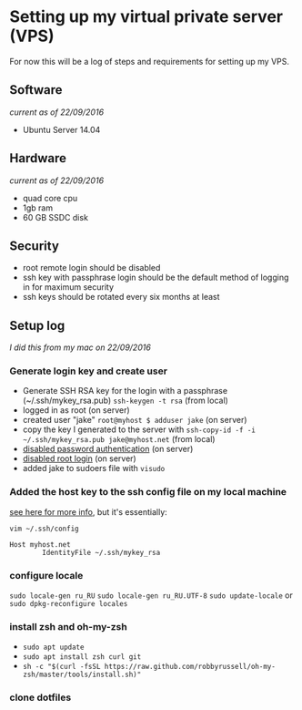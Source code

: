 # Setting up my virtual private server (VPS)

For now this will be a log of steps and requirements for setting up my VPS.

## Software

*current as of 22/09/2016*

- Ubuntu Server 14.04

## Hardware

*current as of 22/09/2016*

- quad core cpu
- 1gb ram
- 60 GB SSDC disk

## Security

- root remote login should be disabled
- ssh key with passphrase login should be the default method of logging in for maximum security
- ssh keys should be rotated every six months at least

## Setup log

*I did this from my mac on 22/09/2016*

### Generate login key and create user

- Generate SSH RSA key for the login with a passphrase (~/.ssh/mykey_rsa.pub) `ssh-keygen -t rsa` (from local)
- logged in as root (on server)
- created user "jake" `root@myhost $ adduser jake` (on server)
- copy the key I generated to the server with `ssh-copy-id -f -i ~/.ssh/mykey_rsa.pub jake@myhost.net` (from local)
- [disabled password authentication](http://support.hostgator.com/articles/specialized-help/technical/how-to-disable-password-authentication-for-ssh) (on server)
- [disabled root login](http://serverfault.com/a/178087) (on server)
- added jake to sudoers file with `visudo`

### Added the host key to the ssh config file on my local machine 

[see here for more info](http://xmodulo.com/how-to-specify-private-key-file-in-ssh.html), but it's essentially:

`vim ~/.ssh/config`

```
Host myhost.net
        IdentityFile ~/.ssh/mykey_rsa
```

### configure locale

`sudo locale-gen ru_RU`
`sudo locale-gen ru_RU.UTF-8`
`sudo update-locale` or `sudo dpkg-reconfigure locales`

### install zsh and oh-my-zsh

- `sudo apt update`
- `sudo apt install zsh curl git`
- `sh -c "$(curl -fsSL https://raw.github.com/robbyrussell/oh-my-zsh/master/tools/install.sh)"`

### clone dotfiles